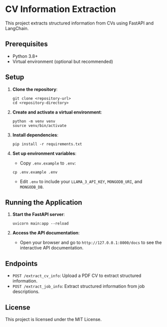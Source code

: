 # CV Information Extraction

This project extracts structured information from CVs using FastAPI and LangChain.

## Prerequisites

- Python 3.8+
- Virtual environment (optional but recommended)

## Setup

1. **Clone the repository**:
    ```
    git clone <repository-url>
    cd <repository-directory>
    ```

2. **Create and activate a virtual environment**:
    ```
    python -m venv venv
    source venv/bin/activate
    ```

3. **Install dependencies**:
    ```
    pip install -r requirements.txt
    ```

4. **Set up environment variables**:
    - Copy `.env.example` to `.env`:
    ```
    cp .env.example .env
    ```
    - Edit `.env` to include your `LLAMA_3_API_KEY`, `MONGODB_URI`, and `MONGODB_DB`.

## Running the Application

1. **Start the FastAPI server**:
    ```
    uvicorn main:app --reload
    ```

2. **Access the API documentation**:
    - Open your browser and go to `http://127.0.0.1:8000/docs` to see the interactive API documentation.

## Endpoints

- `POST /extract_cv_info`: Upload a PDF CV to extract structured information.
- `POST /extract_job_info`: Extract structured information from job descriptions.

## License

This project is licensed under the MIT License.